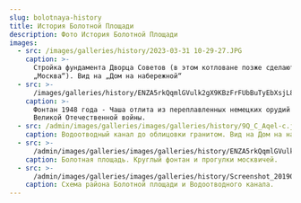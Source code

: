 ```yaml
---
slug: bolotnaya-history
title: История Болотной Площади
description: Фото История Болотной Площади
images:
  - src: /images/galleries/history/2023-03-31 10-29-27.JPG
    caption: >-
      Стройка фундамента Дворца Советов (в этом котловане позже сделают бассейн
      „Москва“). Вид на „Дом на набережной“
  - src: >-
      /images/galleries/history/ENZA5rkQqmlGVulk2gX9KBzFrFUbBuTyEbXsjL8gZdtYJBPxuSAjPbP4mKLvMz80BXp_uRzDnsvgHmroF75_kNw6u6kkZB1N7KUuO669hf8S-u1e379to8T_P6H8JGmNSP2LPtQi2jCcqOjPqplKimFa6p7DXNh1UeSeQKXYkFx1kNVtA1-k4ELaK0iTd5QcI61KOKaU36VS3Tls2RDLIQ.jpeg
    caption: >-
      Фонтан 1948 года - Чаша отлита из переплавленных немецких орудий времён
      Великой Отечественной войны.
  - src: /admin/images/galleries/images/galleries/history/9Q_C_Aqel-c.jpg
    caption: Водоотводный канал до облицовки гранитом. Вид на Дом на набережной.
  - src: >-
      /admin/images/galleries/images/galleries/history/ENZA5rkQqmlGVulk2gX9KBzFrFUbBuTyEbXsjL8gZdtYJBPxuSAjPbP4mKLvMz80BXp_uRzDnsvgHmroF75_kNw6u6kkZB1N7KUuO669hf8S-u1e379to8T_P6H8JGmNSP2LPtQi2jCcqOjPqplKimFa6p7DXNh1UeSeQKXYkFx1kNVtA1-k4ELaK0iTd5QcI61KOKaU36VS3Tls2RDLIQ.jpeg
    caption: Болотная площадь. Круглый фонтан и прогулки москвичей.
  - src: >-
      /admin/images/galleries/images/galleries/history/Screenshot_20190626_113749.png
    caption: Схема района Болотной площади и Водоотводного канала.
---
```


